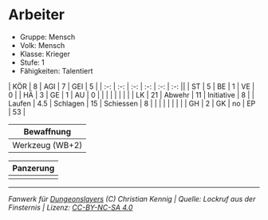 # Arbeiter  
- Gruppe: Mensch  
- Volk: Mensch  
- Klasse: Krieger  
- Stufe: 1  
- Fähigkeiten: Talentiert  


| KÖR    | 8   | AGI      | 7  | GEI        | 5  |
| :-: | :-: | :-: | :-: | :-: | :-: ||
| ST     | 5   | BE       | 1  | VE         | 0  |
| HÄ     | 3   | GE       | 1  | AU         | 0  |
|        |     |          |    |            |    |
| LK     | 21  | Abwehr   | 11 | Initiative | 8  |
| Laufen | 4.5 | Schlagen | 15 | Schiessen  | 8  |
|        |     |          |    |            |    |
| GH     | 2   | GK       | no | EP         | 53 |


| Bewaffnung |
| --- |
| Werkzeug (WB+2) |


| Panzerung |
| --- |
|  |





___
*Fanwerk für [Dungeonslayers](https://www.dungeonslayers.net/) (C) Christian Kennig | Quelle: Lockruf aus der Finsternis | Lizenz: [CC-BY-NC-SA 4.0](https://creativecommons.org/licenses/by-nc-sa/4.0/deed.de)*